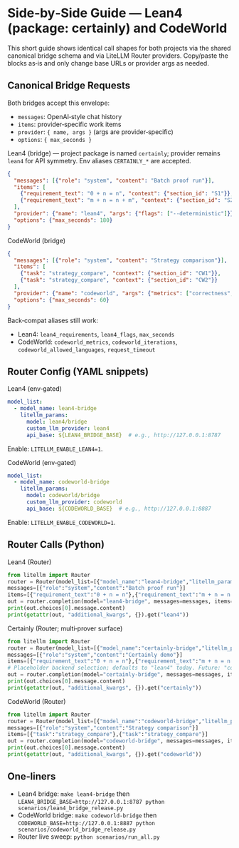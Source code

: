 # Side‑by‑Side Guide — Lean4 (package: certainly) and CodeWorld

This short guide shows identical call shapes for both projects via the shared
canonical bridge schema and via LiteLLM Router providers. Copy/paste the blocks
as‑is and only change base URLs or provider args as needed.

## Canonical Bridge Requests

Both bridges accept this envelope:

- `messages`: OpenAI‐style chat history
- `items`: provider‑specific work items
- `provider`: `{ name, args }` (args are provider‑specific)
- `options`: `{ max_seconds }`

Lean4 (bridge) — project package is named `certainly`; provider remains `lean4` for API symmetry. Env aliases `CERTAINLY_*` are accepted.
```json
{
  "messages": [{"role": "system", "content": "Batch proof run"}],
  "items": [
    {"requirement_text": "0 + n = n", "context": {"section_id": "S1"}},
    {"requirement_text": "m + n = n + m", "context": {"section_id": "S2"}}
  ],
  "provider": {"name": "lean4", "args": {"flags": ["--deterministic"]}},
  "options": {"max_seconds": 180}
}
```

CodeWorld (bridge)
```json
{
  "messages": [{"role": "system", "content": "Strategy comparison"}],
  "items": [
    {"task": "strategy_compare", "context": {"section_id": "CW1"}},
    {"task": "strategy_compare", "context": {"section_id": "CW2"}}
  ],
  "provider": {"name": "codeworld", "args": {"metrics": ["correctness","speed"], "iterations": 1, "allowed_languages": ["python"]}},
  "options": {"max_seconds": 60}
}
```

Back‑compat aliases still work:
- Lean4: `lean4_requirements`, `lean4_flags`, `max_seconds`
- CodeWorld: `codeworld_metrics`, `codeworld_iterations`, `codeworld_allowed_languages`, `request_timeout`

## Router Config (YAML snippets)

Lean4 (env‑gated)
```yaml
model_list:
  - model_name: lean4-bridge
    litellm_params:
      model: lean4/bridge
      custom_llm_provider: lean4
      api_base: ${LEAN4_BRIDGE_BASE}  # e.g., http://127.0.0.1:8787
```
Enable: `LITELLM_ENABLE_LEAN4=1`.

CodeWorld (env‑gated)
```yaml
model_list:
  - model_name: codeworld-bridge
    litellm_params:
      model: codeworld/bridge
      custom_llm_provider: codeworld
      api_base: ${CODEWORLD_BASE}  # e.g., http://127.0.0.1:8887
```
Enable: `LITELLM_ENABLE_CODEWORLD=1`.

## Router Calls (Python)

Lean4 (Router)
```python
from litellm import Router
router = Router(model_list=[{"model_name":"lean4-bridge","litellm_params":{"model":"lean4/bridge","custom_llm_provider":"lean4","api_base": "http://127.0.0.1:8787"}}])
messages=[{"role":"system","content":"Batch proof run"}]
items=[{"requirement_text":"0 + n = n"},{"requirement_text":"m + n = n + m"}]
out = router.completion(model="lean4-bridge", messages=messages, items=items, options={"max_seconds":180})
print(out.choices[0].message.content)
print(getattr(out, "additional_kwargs", {}).get("lean4"))
```

Certainly (Router; multi‑prover surface)
```python
from litellm import Router
router = Router(model_list=[{"model_name":"certainly-bridge","litellm_params":{"model":"certainly/bridge","custom_llm_provider":"certainly","api_base": "http://127.0.0.1:8787"}}])
messages=[{"role":"system","content":"Certainly demo"}]
items=[{"requirement_text":"0 + n = n"},{"requirement_text":"m + n = n + m"}]
# Placeholder backend selection; defaults to "lean4" today. Future: "coq".
out = router.completion(model="certainly-bridge", messages=messages, items=items, backend="lean4", options={"max_seconds":180})
print(out.choices[0].message.content)
print(getattr(out, "additional_kwargs", {}).get("certainly"))
```

CodeWorld (Router)
```python
from litellm import Router
router = Router(model_list=[{"model_name":"codeworld-bridge","litellm_params":{"model":"codeworld/bridge","custom_llm_provider":"codeworld","api_base": "http://127.0.0.1:8887"}}])
messages=[{"role":"system","content":"Strategy comparison"}]
items=[{"task":"strategy_compare"},{"task":"strategy_compare"}]
out = router.completion(model="codeworld-bridge", messages=messages, items=items, options={"max_seconds":60}, codeworld_metrics=["correctness","speed"], codeworld_iterations=1)
print(out.choices[0].message.content)
print(getattr(out, "additional_kwargs", {}).get("codeworld"))
```

## One‑liners
- Lean4 bridge: `make lean4-bridge` then `LEAN4_BRIDGE_BASE=http://127.0.0.1:8787 python scenarios/lean4_bridge_release.py`
- CodeWorld bridge: `make codeworld-bridge` then `CODEWORLD_BASE=http://127.0.0.1:8887 python scenarios/codeworld_bridge_release.py`
- Router live sweep: `python scenarios/run_all.py`
